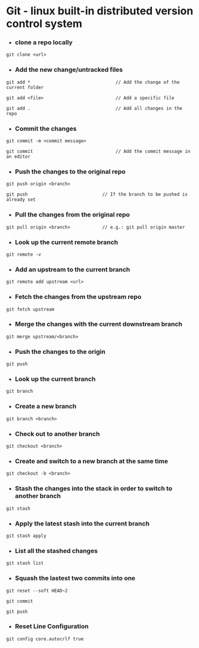 # Git - linux built-in distributed version control system

* <h3> clone a repo locally </h3>
```
git clone <url>
```
* <h3> Add the new change/untracked files  </h3>
```
git add *                                // Add the change of the current folder

git add <file>                           // Add a specific file

git add .                                // Add all changes in the repo
```
* <h3> Commit the changes </h3>
```
git commit -m <commit message>

git commit                               // Add the commit message in an editor
```
* <h3> Push the changes to the original repo </h3>
```
git push origin <branch>

git push                            // If the branch to be pushed is already set
```
* <h3> Pull the changes from the original repo </h3>
```
git pull origin <branch>            // e.g.: git pull origin master
```
* <h3> Look up the current remote branch </h3>
```
git remote -v
```
* <h3> Add an upstream to the current branch </h3>
```
git remote add upstream <url>
```
* <h3> Fetch the changes from the upstream repo
```
git fetch upstream
```
* <h3> Merge the changes with the current downstream branch
```
git merge upstream/<branch>
```
* <h3> Push the changes to the origin </h3>
```
git push
```
* <h3> Look up the current branch </h3>
```
git branch
```
* <h3> Create a new branch </h3>
```
git branch <branch>
```
* <h3> Check out to another branch </h3>
```
git checkout <branch>
```
* <h3> Create and switch to a new branch at the same time </h3>
```
git checkout -b <branch>
```
* <h3> Stash the changes into the stack in order to switch to another branch </h3>
```
git stash
```
* <h3> Apply the latest stash into the current branch </h3>
```
git stash apply
```
* <h3> List all the stashed changes </h3>
```
git stash list
```
* <h3> Squash the lastest two commits into one </h3>
```
git reset --soft HEAD~2

git commit

git push
```

* <h3> Reset Line Configuration </h3>
```
git config core.autocrlf true
```
